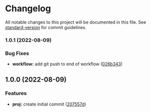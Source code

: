 # Changelog

All notable changes to this project will be documented in this file. See [standard-version](https://github.com/conventional-changelog/standard-version) for commit guidelines.

### 1.0.1 (2022-08-09)


### Bug Fixes

* **workflow:** add git push to end of workflow ([026b343](https://github.com/vinceTheProgrammer/snode/commit/026b34393351179b21c5a95d4608e1fcc9e91b1f))

## 1.0.0 (2022-08-09)


### Features

* **proj:** create initial commit ([207557d](https://github.com/vinceTheProgrammer/snode/commit/207557d453a9a741bf9822b360ced6721ca42a37))
